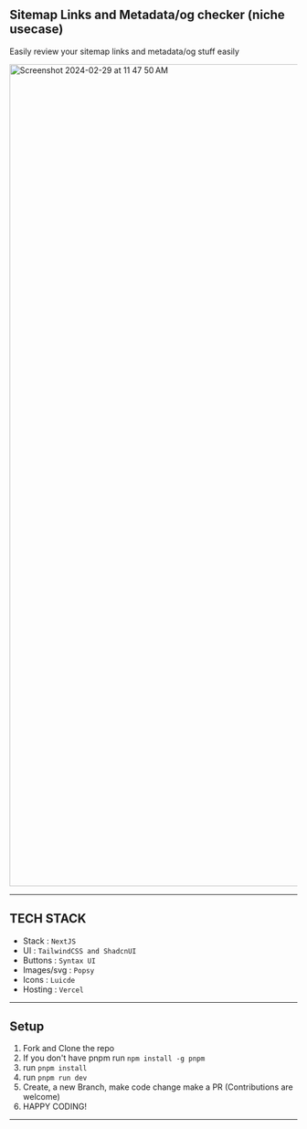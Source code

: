 ## Sitemap Links and Metadata/og checker (niche usecase)

Easily review your sitemap links and metadata/og stuff easily

<img width="1440" alt="Screenshot 2024-02-29 at 11 47 50 AM" src="https://github.com/shrix1/maybeusefull/assets/92677078/0401c4d9-d882-4a92-90b9-ace0e49d13cd">

---

## TECH STACK

- Stack : `NextJS`
- UI : `TailwindCSS and ShadcnUI`
- Buttons : `Syntax UI`
- Images/svg : `Popsy`
- Icons : `Luicde`
- Hosting : `Vercel`

---

## Setup

1. Fork and Clone the repo
2. If you don't have pnpm run `npm install -g pnpm`
3. run `pnpm install`
4. run `pnpm run dev`
5. Create, a new Branch, make code change make a PR (Contributions are welcome)
6. HAPPY CODING!

---
